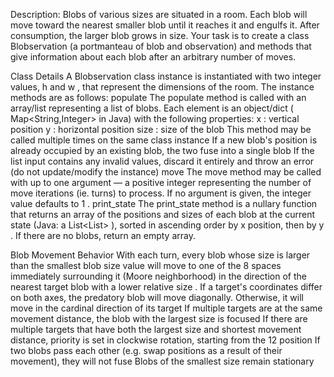 Description:
Blobs of various sizes are situated in a room. Each blob will move toward the nearest
smaller blob until it reaches it and engulfs it. After consumption, the larger blob grows in
size.
Your task is to create a class Blobservation (a portmanteau of blob and observation)
and methods that give information about each blob after an arbitrary number of moves.

Class Details
A Blobservation class instance is instantiated with two integer values, h and w , that
represent the dimensions of the room. The instance methods are as follows:
                          populate
The populate method is called with an array/list representing a list of blobs.
Each element is an object/dict ( Map<String,Integer> in Java) with the following
properties:
x : vertical position
y : horizontal position
size : size of the blob
This method may be called multiple times on the same class instance
If a new blob's position is already occupied by an existing blob, the two fuse into a
single blob
If the list input contains any invalid values, discard it entirely and throw an error
(do not update/modify the instance)
                            move
The move method may be called with up to one argument — a positive integer
representing the number of move iterations (ie. turns) to process. If no argument is given,
the integer value defaults to 1 .
                          print_state
The print_state method is a nullary function that returns an array of the positions and
sizes of each blob at the current state (Java: a List<List<Integer>> ), sorted in
ascending order by x position, then by y . If there are no blobs, return an empty array.


Blob Movement Behavior
With each turn, every blob whose size is larger than the smallest blob size value will
move to one of the 8 spaces immediately surrounding it (Moore neighborhood) in the
direction of the nearest target blob with a lower relative size .
If a target's coordinates differ on both axes, the predatory blob will move diagonally.
Otherwise, it will move in the cardinal direction of its target
If multiple targets are at the same movement distance, the blob with the largest
size is focused
If there are multiple targets that have both the largest size and shortest
movement distance, priority is set in clockwise rotation, starting from the 12
position
If two blobs pass each other (e.g. swap positions as a result of their movement), they
will not fuse
Blobs of the smallest size remain stationary
